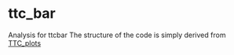 # ttc_bar
Analysis for ttcbar
The structure of the code is simply derived from [TTC_plots](git@github.com:menglu21/TTC_plots.git)
